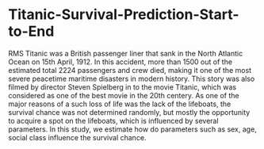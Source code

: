# Titanic-Survival-Prediction-Start-to-End

RMS Titanic was a British passenger liner that sank in the North Atlantic Ocean on 15th April, 1912. In this accident, more than 1500 out of the estimated total 2224 passengers and crew died, making it one of the most severe peacetime maritime disasters in modern history. This story was also filmed by director Steven Spielberg in to the movie Titanic, which was considered as one of the best movie in the 20th centery. As one of the major reasons of a such loss of life was the lack of the lifeboats, the survival chance was not determined randomly, but mostly the opportunity to acquire a spot on the lifeboats, which is influenced by several parameters. In this study, we estimate how do parameters such as sex, age, social class influence the survival chance.

